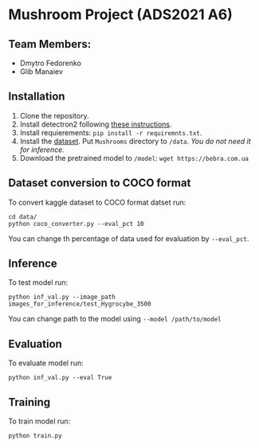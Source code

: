 # Mushroom Project (ADS2021 A6) 

## Team Members:
* Dmytro Fedorenko
* Glib Manaiev

## Installation
1. Clone the repository.
2. Install detectron2 following [these instructions](https://detectron2.readthedocs.io/en/latest/tutorials/install.html).
3. Install requierements: ` pip install -r requiremnts.txt `.
4. Install the [dataset](https://www.kaggle.com/maysee/mushrooms-classification-common-genuss-images). Put `Mushrooms` directory to `/data`. *You do not need it for inference.*
5. Download the pretrained model to `/model`: `wget https://bebra.com.ua`
## Dataset conversion to COCO format
To convert kaggle dataset to COCO format datset run:

    cd data/
    python coco_converter.py --eval_pct 10
    
You can change th percentage of data used for evaluation by `--eval_pct`.
## Inference
To test model run:

    python inf_val.py --image_path images_for_inference/test_Hygrocybe_3500

You can change path to the model using `--model /path/to/model`
## Evaluation
To evaluate model run:

    python inf_val.py --eval True
    
## Training
To train model run:

    python train.py
